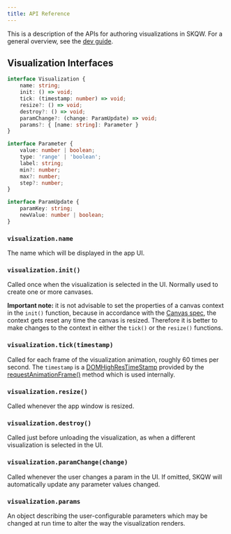 ```yaml
---
title: API Reference
---
```


This is a description of the APIs for authoring visualizations in SKQW. For a general overview, see the [dev guide](../developer-guide-getting-started).

## Visualization Interfaces

```TypeScript
interface Visualization {
    name: string;
    init: () => void;
    tick: (timestamp: number) => void;
    resize?: () => void;
    destroy?: () => void;
    paramChange?: (change: ParamUpdate) => void;
    params?: { [name: string]: Parameter }
}

interface Parameter {
    value: number | boolean;
    type: 'range' | 'boolean';
    label: string;
    min?: number;
    max?: number;
    step?: number;
}

interface ParamUpdate {
    paramKey: string;
    newValue: number | boolean;
}
```

### `visualization.name`

The name which will be displayed in the app UI.

### `visualization.init()`

Called once when the visualization is selected in the UI. Normally used to create one or more canvases. 

**Important note:** it is not advisable to set the properties of a canvas context in the `init()` function, because in accordance with the [Canvas spec](https://dev.w3.org/html5/spec-preview/the-canvas-element.html), the context gets reset any time the canvas is resized. Therefore it is better to make changes to the context in either the `tick()` or the `resize()` functions.

### `visualization.tick(timestamp)`

Called for each frame of the visualization animation, roughly 60 times per second. The `timestamp` is a [DOMHighResTimeStamp](https://developer.mozilla.org/en-US/docs/Web/API/DOMHighResTimeStamp) provided by the [requestAnimationFrame()](https://developer.mozilla.org/en-US/docs/Web/API/window/requestAnimationFrame) method which is used internally.

### `visualization.resize()`

Called whenever the app window is resized.

### `visualization.destroy()`

Called just before unloading the visualization, as when a different visualization is selected in the UI.

### `visualization.paramChange(change)`

Called whenever the user changes a param in the UI. If omitted, SKQW will automatically update any parameter values changed.

### `visualization.params`

An object describing the user-configurable parameters which may be changed at run time to alter the way the visualization renders.
